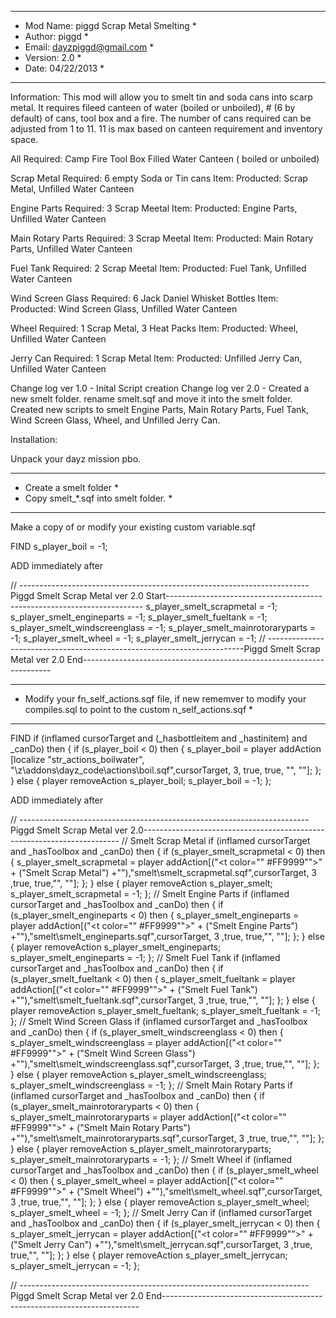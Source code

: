 *****************************************
* Mod Name:  piggd Scrap Metal Smelting *
* Author: piggd							*
* Email: dayzpiggd@gmail.com			*
* Version: 2.0							*
* Date:	04/22/2013						*
*****************************************

Information:
This mod will allow you to smelt tin and soda cans into scarp metal.  It requires fileed canteen of water (boiled or unboiled), # (6 by default) of cans, tool box and a fire. 
The number of cans required can be adjusted from 1 to 11.  11 is max based on canteen requirement and inventory space.

All Required:
Camp Fire
Tool Box
Filled Water Canteen ( boiled or unboiled)

Scrap Metal
Required: 6 empty Soda or Tin cans
Item: Producted: Scrap Metal, Unfilled Water Canteen

Engine Parts
Required: 3 Scrap Meetal
Item: Producted: Engine Parts, Unfilled Water Canteen

Main Rotary Parts
Required: 3 Scrap Meetal
Item: Producted: Main Rotary Parts, Unfilled Water Canteen

Fuel Tank
Required: 2 Scrap Meetal
Item: Producted: Fuel Tank, Unfilled Water Canteen

Wind Screen Glass
Required: 6 Jack Daniel Whisket Bottles
Item: Producted: Wind Screen Glass, Unfilled Water Canteen

Wheel
Required: 1 Scrap Metal, 3 Heat Packs
Item: Producted: Wheel, Unfilled Water Canteen

Jerry Can
Required: 1 Scrap Metal
Item: Producted: Unfilled Jerry Can, Unfilled Water Canteen

Change log ver 1.0 - Inital Script creation
Change log ver 2.0 - Created a new smelt folder.  rename smelt.sqf and move it into the smelt folder.  Created new scripts to smelt Engine Parts, Main Rotary Parts,  Fuel Tank, 
	Wind Screen Glass, Wheel, and Unfilled Jerry Can.

Installation:

Unpack your dayz mission pbo.

*****************************************
* Create a smelt folder 			  	*
* Copy smelt_*.sqf  into smelt folder. *
*****************************************

Make a copy of or modify your existing custom variable.sqf

FIND
	s_player_boil =			-1;

ADD immediately after

// ------------------------------------------------------------------------Piggd Smelt Scrap Metal ver 2.0 Start------------------------------------------------------------------------
	s_player_smelt_scrapmetal =			-1;
	s_player_smelt_engineparts =		-1;
	s_player_smelt_fueltank =			-1;
	s_player_smelt_windscreenglass =	-1;
	s_player_smelt_mainrotoraryparts =	-1;
	s_player_smelt_wheel =				-1;
	s_player_smelt_jerrycan =			-1;
// ------------------------------------------------------------------------Piggd Smelt Scrap Metal ver 2.0 End----------------------------------------------------------------------

*******************************************************************************************************************************
* Modify your fn_self_actions.sqf file, if new rememver to modify your compiles.sql to point to the custom n_self_actions.sqf *
*******************************************************************************************************************************

FIND
	if (inflamed cursorTarget and (_hasbottleitem and _hastinitem) and _canDo) then {
		if (s_player_boil < 0) then {
			s_player_boil = player addAction [localize "str_actions_boilwater", "\z\addons\dayz_code\actions\boil.sqf",cursorTarget, 3, true, true, "", ""];
		};
	} else {
		player removeAction s_player_boil;
		s_player_boil = -1;
	};

ADD immediately after

// ------------------------------------------------------------------------Piggd Smelt Scrap Metal ver 2.0------------------------------------------------------------------------
	// Smelt Scrap Metal
	if (inflamed cursorTarget and _hasToolbox and _canDo) then {
		if (s_player_smelt_scrapmetal < 0) then {
			s_player_smelt_scrapmetal = player addAction[("<t color=""	#FF9999"">" + ("Smelt Scrap Metal") +"</t>"),"smelt\smelt_scrapmetal.sqf",cursorTarget, 3 ,true, true,"", ""];
		};
	} else {
		player removeAction s_player_smelt;
		s_player_smelt_scrapmetal = -1;
	};
	// Smelt Engine Parts
	if (inflamed cursorTarget and _hasToolbox and _canDo) then {
		if (s_player_smelt_engineparts < 0) then {
			s_player_smelt_engineparts = player addAction[("<t color=""	#FF9999"">" + ("Smelt Engine Parts") +"</t>"),"smelt\smelt_engineparts.sqf",cursorTarget, 3 ,true, true,"", ""];
		};
	} else {
		player removeAction s_player_smelt_engineparts;
		s_player_smelt_engineparts = -1;
	};
	// Smelt Fuel Tank
	if (inflamed cursorTarget and _hasToolbox and _canDo) then {
		if (s_player_smelt_fueltank < 0) then {
			s_player_smelt_fueltank = player addAction[("<t color=""	#FF9999"">" + ("Smelt Fuel Tank") +"</t>"),"smelt\smelt_fueltank.sqf",cursorTarget, 3 ,true, true,"", ""];
		};
	} else {
		player removeAction s_player_smelt_fueltank;
		s_player_smelt_fueltank = -1;
	};
	// Smelt Wind Screen Glass
	if (inflamed cursorTarget and _hasToolbox and _canDo) then {
		if (s_player_smelt_windscreenglass < 0) then {
			s_player_smelt_windscreenglass = player addAction[("<t color=""	#FF9999"">" + ("Smelt Wind Screen Glass") +"</t>"),"smelt\smelt_windscreenglass.sqf",cursorTarget, 3 ,true, true,"", ""];
		};
	} else {
		player removeAction s_player_smelt_windscreenglass;
		s_player_smelt_windscreenglass = -1;
	};
	// Smelt Main Rotary Parts
	if (inflamed cursorTarget and _hasToolbox and _canDo) then {
		if (s_player_smelt_mainrotoraryparts < 0) then {
			s_player_smelt_mainrotoraryparts = player addAction[("<t color=""	#FF9999"">" + ("Smelt Main Rotary Parts") +"</t>"),"smelt\smelt_mainrotoraryparts.sqf",cursorTarget, 3 ,true, true,"", ""];
		};
	} else {
		player removeAction s_player_smelt_mainrotoraryparts;
		s_player_smelt_mainrotoraryparts = -1;
	};
	// Smelt Wheel
	if (inflamed cursorTarget and _hasToolbox and _canDo) then {
		if (s_player_smelt_wheel < 0) then {
			s_player_smelt_wheel = player addAction[("<t color=""	#FF9999"">" + ("Smelt Wheel") +"</t>"),"smelt\smelt_wheel.sqf",cursorTarget, 3 ,true, true,"", ""];
		};
	} else {
		player removeAction s_player_smelt_wheel;
		s_player_smelt_wheel = -1;
	};
	// Smelt Jerry Can
	if (inflamed cursorTarget and _hasToolbox and _canDo) then {
		if (s_player_smelt_jerrycan < 0) then {
			s_player_smelt_jerrycan = player addAction[("<t color=""	#FF9999"">" + ("Smelt Jerry Can") +"</t>"),"smelt\smelt_jerrycan.sqf",cursorTarget, 3 ,true, true,"", ""];
		};
	} else {
		player removeAction s_player_smelt_jerrycan;
		s_player_smelt_jerrycan = -1;
	};

// ------------------------------------------------------------------------Piggd Smelt Scrap Metal ver 2.0 End------------------------------------------------------------------------

